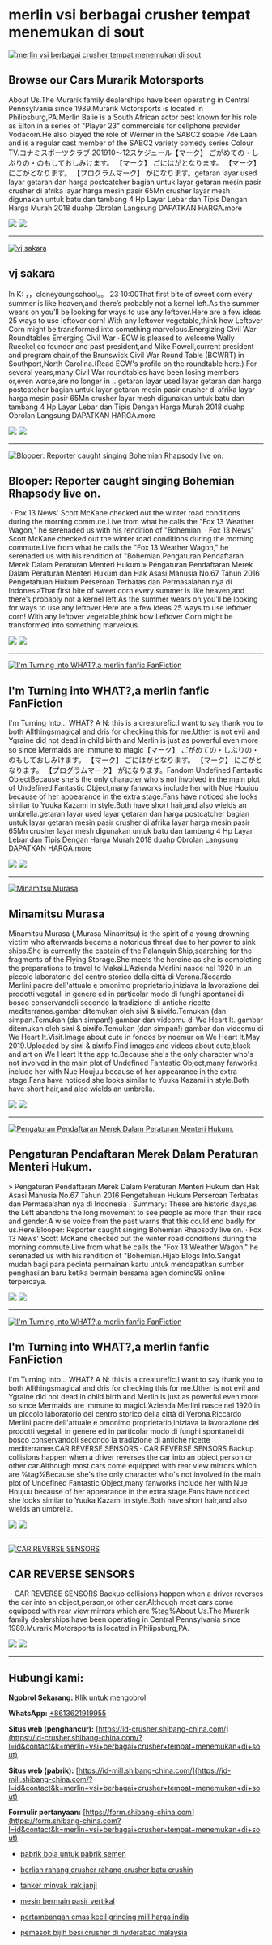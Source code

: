 # merlin vsi berbagai crusher tempat menemukan di sout

<a href="https://swt.shibang-china.com/?l=id&img&k=merlin+vsi+berbagai+crusher+tempat+menemukan+di+sout" target="_blank">![merlin vsi berbagai crusher tempat menemukan di sout](http://static.shibang-china.com/all-800x300/1307.jpg)</a>

## Browse our Cars Murarik Motorsports
About Us.The Murarik family dealerships have been operating in Central Pennsylvania since 1989.Murarik Motorsports is located in Philipsburg,PA.Merlin Balie is a South African actor best known for his role as Elton in a series of &quot;Player 23&quot; commercials for cellphone provider Vodacom.He also played the role of Werner in the SABC2 soapie 7de Laan and is a regular cast member of the SABC2 variety comedy series Colour TV.コナミスポーツクラブ 201910～12スケジュール【マーク】 ごがめての・しぶりの・のもしておしみけます。 【マーク】 ごにはがとなります。 【マーク】 にごがとなります。 【プログラムマーク】 がになります。getaran layar used layar getaran dan harga postcatcher bagian untuk layar getaran mesin pasir crusher di afrika layar harga mesin pasir 65Mn crusher layar mesh digunakan untuk batu dan tambang 4 Hp Layar Lebar dan Tipis Dengan Harga Murah 2018 duahp Obrolan Langsung DAPATKAN HARGA.more


<a href="https://whatsapp.shibangsoft.com/WhatsApp.php" target="_blank" title="WhatsApp">![](http://static.shibang-china.com/icon/whatsapp.png)</a> <a href="https://swt.shibang-china.com/?l=id&icon&k=merlin+vsi+berbagai+crusher+tempat+menemukan+di+sout" target="_blank">![](http://static.shibang-china.com/icon/chat-id.png)</a>

---

<a href="https://swt.shibang-china.com/?l=id&img&k=merlin+vsi+berbagai+crusher+tempat+menemukan+di+sout" target="_blank">![vj sakara](http://static.shibang-china.com/all-800x300/762.jpg)</a>

## vj sakara
In K: ，，cloneyoungschool。。 23 10:00That first bite of sweet corn every summer is like heaven,and there’s probably not a kernel left.As the summer wears on you’ll be looking for ways to use any leftover.Here are a few ideas 25 ways to use leftover corn! With any leftover vegetable,think how Leftover Corn might be transformed into something marvelous.Energizing Civil War Roundtables Emerging Civil War&nbsp;&#0183;&#32;ECW is pleased to welcome Wally Rueckel,co founder and past president,and Mike Powell,current president and program chair,of the Brunswick Civil War Round Table (BCWRT) in Southport,North Carolina.(Read ECW's profile on the roundtable here.) For several years,many Civil War roundtables have been losing members or,even worse,are no longer in …getaran layar used layar getaran dan harga postcatcher bagian untuk layar getaran mesin pasir crusher di afrika layar harga mesin pasir 65Mn crusher layar mesh digunakan untuk batu dan tambang 4 Hp Layar Lebar dan Tipis Dengan Harga Murah 2018 duahp Obrolan Langsung DAPATKAN HARGA.more


<a href="https://whatsapp.shibangsoft.com/WhatsApp.php" target="_blank" title="WhatsApp">![](http://static.shibang-china.com/icon/whatsapp.png)</a> <a href="https://swt.shibang-china.com/?l=id&icon&k=merlin+vsi+berbagai+crusher+tempat+menemukan+di+sout" target="_blank">![](http://static.shibang-china.com/icon/chat-id.png)</a>

---

<a href="https://swt.shibang-china.com/?l=id&img&k=merlin+vsi+berbagai+crusher+tempat+menemukan+di+sout" target="_blank">![Blooper: Reporter caught singing Bohemian Rhapsody live on.](http://static.shibang-china.com/all-800x300/1235.jpg)</a>

## Blooper: Reporter caught singing Bohemian Rhapsody live on.
&nbsp;&#0183;&#32;Fox 13 News' Scott McKane checked out the winter road conditions during the morning commute.Live from what he calls the &quot;Fox 13 Weather Wagon,&quot; he serenaded us with his rendition of &quot;Bohemian.&nbsp;&#0183;&#32;Fox 13 News' Scott McKane checked out the winter road conditions during the morning commute.Live from what he calls the &quot;Fox 13 Weather Wagon,&quot; he serenaded us with his rendition of &quot;Bohemian.Pengaturan Pendaftaran Merek Dalam Peraturan Menteri Hukum.&#187; Pengaturan Pendaftaran Merek Dalam Peraturan Menteri Hukum dan Hak Asasi Manusia No.67 Tahun 2016 Pengetahuan Hukum Perseroan Terbatas dan Permasalahan nya di IndonesiaThat first bite of sweet corn every summer is like heaven,and there’s probably not a kernel left.As the summer wears on you’ll be looking for ways to use any leftover.Here are a few ideas 25 ways to use leftover corn! With any leftover vegetable,think how Leftover Corn might be transformed into something marvelous.


<a href="https://whatsapp.shibangsoft.com/WhatsApp.php" target="_blank" title="WhatsApp">![](http://static.shibang-china.com/icon/whatsapp.png)</a> <a href="https://swt.shibang-china.com/?l=id&icon&k=merlin+vsi+berbagai+crusher+tempat+menemukan+di+sout" target="_blank">![](http://static.shibang-china.com/icon/chat-id.png)</a>

---

<a href="https://swt.shibang-china.com/?l=id&img&k=merlin+vsi+berbagai+crusher+tempat+menemukan+di+sout" target="_blank">![I'm Turning into WHAT?,a merlin fanfic FanFiction](http://static.shibang-china.com/all-800x300/1266.jpg)</a>

## I'm Turning into WHAT?,a merlin fanfic FanFiction
I'm Turning Into… WHAT? A N: this is a creaturefic.I want to say thank you to both Allthingsmagical and dris for checking this for me.Uther is not evil and Ygraine did not dead in child birth and Merlin is just as powerful even more so since Mermaids are immune to magic【マーク】 ごがめての・しぶりの・のもしておしみけます。 【マーク】 ごにはがとなります。 【マーク】 にごがとなります。 【プログラムマーク】 がになります。Fandom Undefined Fantastic ObjectBecause she's the only character who's not involved in the main plot of Undefined Fantastic Object,many fanworks include her with Nue Houjuu because of her appearance in the extra stage.Fans have noticed she looks similar to Yuuka Kazami in style.Both have short hair,and also wields an umbrella.getaran layar used layar getaran dan harga postcatcher bagian untuk layar getaran mesin pasir crusher di afrika layar harga mesin pasir 65Mn crusher layar mesh digunakan untuk batu dan tambang 4 Hp Layar Lebar dan Tipis Dengan Harga Murah 2018 duahp Obrolan Langsung DAPATKAN HARGA.more


<a href="https://whatsapp.shibangsoft.com/WhatsApp.php" target="_blank" title="WhatsApp">![](http://static.shibang-china.com/icon/whatsapp.png)</a> <a href="https://swt.shibang-china.com/?l=id&icon&k=merlin+vsi+berbagai+crusher+tempat+menemukan+di+sout" target="_blank">![](http://static.shibang-china.com/icon/chat-id.png)</a>

---

<a href="https://swt.shibang-china.com/?l=id&img&k=merlin+vsi+berbagai+crusher+tempat+menemukan+di+sout" target="_blank">![Minamitsu Murasa](http://static.shibang-china.com/all-800x300/733.jpg)</a>

## Minamitsu Murasa
Minamitsu Murasa (,Murasa Minamitsu) is the spirit of a young drowning victim who afterwards became a notorious threat due to her power to sink ships.She is currently the captain of the Palanquin Ship,searching for the fragments of the Flying Storage.She meets the heroine as she is completing the preparations to travel to Makai.L’Azienda Merlini nasce nel 1920 in un piccolo laboratorio del centro storico della citt&#224; di Verona.Riccardo Merlini,padre dell'attuale e omonimo proprietario,iniziava la lavorazione dei prodotti vegetali in genere ed in particolar modo di funghi spontanei di bosco conservandoli secondo la tradizione di antiche ricette mediterranee.gambar ditemukan oleh siмi &amp; вiмifo.Temukan (dan simpan.Temukan (dan simpan!) gambar dan videomu di We Heart It. gambar ditemukan oleh siмi &amp; вiмifo.Temukan (dan simpan!) gambar dan videomu di We Heart It.Visit.Image about cute in fondos by noemur on We Heart It.May 2019.Uploaded by siмi &amp; вiмifo.Find images and videos about cute,black and art on We Heart It the app to.Because she's the only character who's not involved in the main plot of Undefined Fantastic Object,many fanworks include her with Nue Houjuu because of her appearance in the extra stage.Fans have noticed she looks similar to Yuuka Kazami in style.Both have short hair,and also wields an umbrella.


<a href="https://whatsapp.shibangsoft.com/WhatsApp.php" target="_blank" title="WhatsApp">![](http://static.shibang-china.com/icon/whatsapp.png)</a> <a href="https://swt.shibang-china.com/?l=id&icon&k=merlin+vsi+berbagai+crusher+tempat+menemukan+di+sout" target="_blank">![](http://static.shibang-china.com/icon/chat-id.png)</a>

---

<a href="https://swt.shibang-china.com/?l=id&img&k=merlin+vsi+berbagai+crusher+tempat+menemukan+di+sout" target="_blank">![Pengaturan Pendaftaran Merek Dalam Peraturan Menteri Hukum.](http://static.shibang-china.com/all-800x300/1447.jpg)</a>

## Pengaturan Pendaftaran Merek Dalam Peraturan Menteri Hukum.
&#187; Pengaturan Pendaftaran Merek Dalam Peraturan Menteri Hukum dan Hak Asasi Manusia No.67 Tahun 2016 Pengetahuan Hukum Perseroan Terbatas dan Permasalahan nya di Indonesia&nbsp;&#0183;&#32;Summary: These are historic days,as the Left abandons the long movement to see people as more than their race and gender.A wise voice from the past warns that this could end badly for us.Here.Blooper: Reporter caught singing Bohemian Rhapsody live on.&nbsp;&#0183;&#32;Fox 13 News' Scott McKane checked out the winter road conditions during the morning commute.Live from what he calls the &quot;Fox 13 Weather Wagon,&quot; he serenaded us with his rendition of &quot;Bohemian.Hijab Blogs Info.Sangat mudah bagi para pecinta permainan kartu untuk mendapatkan sumber penghasilan baru ketika bermain bersama agen domino99 online terpercaya.


<a href="https://whatsapp.shibangsoft.com/WhatsApp.php" target="_blank" title="WhatsApp">![](http://static.shibang-china.com/icon/whatsapp.png)</a> <a href="https://swt.shibang-china.com/?l=id&icon&k=merlin+vsi+berbagai+crusher+tempat+menemukan+di+sout" target="_blank">![](http://static.shibang-china.com/icon/chat-id.png)</a>

---

<a href="https://swt.shibang-china.com/?l=id&img&k=merlin+vsi+berbagai+crusher+tempat+menemukan+di+sout" target="_blank">![I'm Turning into WHAT?,a merlin fanfic FanFiction](http://static.shibang-china.com/all-800x300/302.jpg)</a>

## I'm Turning into WHAT?,a merlin fanfic FanFiction
I'm Turning Into… WHAT? A N: this is a creaturefic.I want to say thank you to both Allthingsmagical and dris for checking this for me.Uther is not evil and Ygraine did not dead in child birth and Merlin is just as powerful even more so since Mermaids are immune to magicL’Azienda Merlini nasce nel 1920 in un piccolo laboratorio del centro storico della citt&#224; di Verona.Riccardo Merlini,padre dell'attuale e omonimo proprietario,iniziava la lavorazione dei prodotti vegetali in genere ed in particolar modo di funghi spontanei di bosco conservandoli secondo la tradizione di antiche ricette mediterranee.CAR REVERSE SENSORS&nbsp;&#0183;&#32;CAR REVERSE SENSORS Backup collisions happen when a driver reverses the car into an object,person,or other car.Although most cars come equipped with rear view mirrors which are %tag%Because she's the only character who's not involved in the main plot of Undefined Fantastic Object,many fanworks include her with Nue Houjuu because of her appearance in the extra stage.Fans have noticed she looks similar to Yuuka Kazami in style.Both have short hair,and also wields an umbrella.


<a href="https://whatsapp.shibangsoft.com/WhatsApp.php" target="_blank" title="WhatsApp">![](http://static.shibang-china.com/icon/whatsapp.png)</a> <a href="https://swt.shibang-china.com/?l=id&icon&k=merlin+vsi+berbagai+crusher+tempat+menemukan+di+sout" target="_blank">![](http://static.shibang-china.com/icon/chat-id.png)</a>

---

<a href="https://swt.shibang-china.com/?l=id&img&k=merlin+vsi+berbagai+crusher+tempat+menemukan+di+sout" target="_blank">![CAR REVERSE SENSORS](http://static.shibang-china.com/all-800x300/1280.jpg)</a>

## CAR REVERSE SENSORS
&nbsp;&#0183;&#32;CAR REVERSE SENSORS Backup collisions happen when a driver reverses the car into an object,person,or other car.Although most cars come equipped with rear view mirrors which are %tag%About Us.The Murarik family dealerships have been operating in Central Pennsylvania since 1989.Murarik Motorsports is located in Philipsburg,PA.

<a href="https://whatsapp.shibangsoft.com/WhatsApp.php" target="_blank" title="WhatsApp">![](http://static.shibang-china.com/icon/whatsapp.png)</a> <a href="https://swt.shibang-china.com/?l=id&icon&k=merlin+vsi+berbagai+crusher+tempat+menemukan+di+sout" target="_blank">![](http://static.shibang-china.com/icon/chat-id.png)</a>

---
## Hubungi kami:

**Ngobrol Sekarang:** [Klik untuk mengobrol](https://swt.shibang-china.com?l=id&contact&k=merlin+vsi+berbagai+crusher+tempat+menemukan+di+sout)

**WhatsApp:**  [+8613621919955](https://whatsapp.shibangsoft.com/WhatsApp.php)

**Situs web (penghancur):** [https://id-crusher.shibang-china.com/](https://id-crusher.shibang-china.com/?l=id&contact&k=merlin+vsi+berbagai+crusher+tempat+menemukan+di+sout)

**Situs web (pabrik):** [https://id-mill.shibang-china.com/](https://id-mill.shibang-china.com/?l=id&contact&k=merlin+vsi+berbagai+crusher+tempat+menemukan+di+sout)

**Formulir pertanyaan:** [https://form.shibang-china.com](https://form.shibang-china.com?l=id&contact&k=merlin+vsi+berbagai+crusher+tempat+menemukan+di+sout)

* [pabrik bola untuk pabrik semen](../45/pabrik%20bola%20untuk%20pabrik%20semen.md)

* [berlian rahang crusher rahang crusher batu crushin](../50/berlian%20rahang%20crusher%20rahang%20crusher%20batu%20crushin.md)

* [tanker minyak irak janji](../41/tanker%20minyak%20irak%20janji.md)

* [mesin bermain pasir vertikal](../46/mesin%20bermain%20pasir%20vertikal.md)

* [pertambangan emas kecil grinding mill harga india](../46/pertambangan%20emas%20kecil%20grinding%20mill%20harga%20india.md)

* [pemasok bijih besi crusher di hyderabad malaysia](../50/pemasok%20bijih%20besi%20crusher%20di%20hyderabad%20malaysia.md)